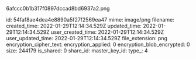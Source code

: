 6afccc0b1b317f0897dccad8bd6937a2.png

id: 54faf8ae4dea4e8890a5f27f2569ea47
mime: image/png
filename: 
created_time: 2022-01-29T12:14:34.529Z
updated_time: 2022-01-29T12:14:34.529Z
user_created_time: 2022-01-29T12:14:34.529Z
user_updated_time: 2022-01-29T12:14:34.529Z
file_extension: png
encryption_cipher_text: 
encryption_applied: 0
encryption_blob_encrypted: 0
size: 244179
is_shared: 0
share_id: 
master_key_id: 
type_: 4